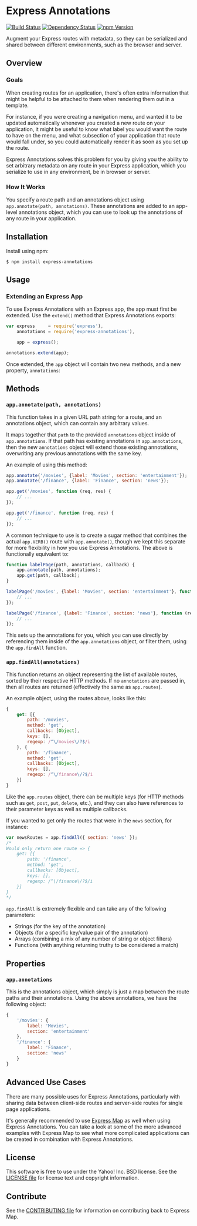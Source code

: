 Express Annotations
===================

[![Build Status](https://travis-ci.org/yahoo/express-annotations.png?branch=master)](https://travis-ci.org/yahoo/express-annotations)
[![Dependency Status](https://gemnasium.com/yahoo/express-annotations.png)](https://gemnasium.com/yahoo/express-annotations)
[![npm Version](https://badge.fury.io/js/express-annotations.png)](https://npmjs.org/package/express-annotations)

Augment your Express routes with metadata, so they can be serialized and shared
between different environments, such as the browser and server.

Overview
--------

### Goals

When creating routes for an application, there's often extra information that 
might be helpful to be attached to them when rendering them out in a template. 

For instance, if you were creating a navigation menu, and wanted it to be
updated automatically whenever you created a new route on your application, it
might be useful to know what label you would want the route to have on the menu,
and what subsection of your application that route would fall under, so you
could automatically render it as soon as you set up the route.

Express Annotations solves this problem for you by giving you the ability to
set arbitrary metadata on any route in your Express application, which you
serialize to use in any environment, be in browser or server.

### How It Works

You specify a route path and an annotations object using 
`app.annotate(path, annotations)`. These annotations are added to an
app-level annotations object, which you can use to look up the annotations of
any route in your application.

Installation
------------

Install using npm:

```
$ npm install express-annotations
```

Usage
-----

### Extending an Express App

To use Express Annotations with an Express app, the app must first be extended.
Use the `extend()` method that Express Annotations exports:

```js
var express     = require('express'),
    annotations = require('express-annotations'),

    app = express();

annotations.extend(app);
```

Once extended, the `app` object will contain two new methods, and a
new property, `annotations`:

## Methods

### `app.annotate(path, annotations)`

This function takes in a given URL path string for a route, and an
annotations object, which can contain any arbitrary values.

It maps together that `path` to the provided `annotations` object
inside of `app.annotations`. If that path has existing annotations in
`app.annotations`, then the new `annotations` object will extend
those existing annotations, overwriting any previous annotations
with the same key.

An example of using this method:

```js
app.annotate('/movies', {label: 'Movies', section: 'entertainment'});
app.annotate('/finance', {label: 'Finance', section: 'news'});

app.get('/movies', function (req, res) {
    // ...
});

app.get('/finance', function (req, res) {
    // ...
});
```

A common technique to use is to create a sugar method that combines the actual
`app.VERB()` route with `app.annotate()`, though we kept this separate for more
flexibility in how you use Express Annotations. The above is functionally
equivalent to:

```js
function labelPage(path, annotations, callback) {
    app.annotate(path, annotations);
    app.get(path, callback);
}

labelPage('/movies', {label: 'Movies', section: 'entertainment'}, function (req, res) {
    // ...
});

labelPage('/finance', {label: 'Finance', section: 'news'}, function (req, res) {
    // ...
});
```

This sets up the annotations for you, which you can use directly by referencing
them inside of the `app.annotations` object, or filter them, using the
`app.findAll` function.

### `app.findAll(annotations)`

This function returns an object representing the list of available routes,
sorted by their respective HTTP methods. If no `annotations` are passed in,
then all routes are returned (effectively the same as `app.routes`).

An example object, using the routes above, looks like this:

```js
{
    get: [{
        path: '/movies',
        method: 'get',
        callbacks: [Object],
        keys: [],
        regexp: /^\/movies\/?$/i
    }, {
        path: '/finance',
        method: 'get',
        callbacks: [Object],
        keys: [],
        regexp: /^\/finance\/?$/i
    }]
}
```

Like the `app.routes` object, there can be multiple keys (for HTTP methods such
as `get`, `post`, `put`, `delete`, etc.), and they can also have references to
their parameter keys as well as multiple callbacks.

If you wanted to get only the routes that were in the `news` section, for
instance:

```js
var newsRoutes = app.findAll({ section: 'news' });
/*
Would only return one route => {
    get: [{
        path: '/finance',
        method: 'get',
        callbacks: [Object],
        keys: [],
        regexp: /^\/finance\/?$/i
    }]
}
*/
```

`app.findAll` is extremely flexible and can take any of the following parameters:
* Strings (for the key of the annotation)
* Objects (for a specific key/value pair of the annotation)
* Arrays (combining a mix of any number of string or object filters)
* Functions (with anything returning truthy to be considered a match)

## Properties

### `app.annotations`

This is the annotations object, which simply is just a map between the route
paths and their annotations. Using the above annotations, we have the following
object:

```js
{
    '/movies': {
        label: 'Movies',
        section: 'entertainment'
    },
    '/finance': {
        label: 'Finance',
        section: 'news'
    }
}
```

Advanced Use Cases
------------------

There are many possible uses for Express Annotations, particularly with sharing
data between client-side routes and server-side routes for single page
applications.

It's generally recommended to use [Express Map](https://github.com/yahoo/express-map) as well when using Express Annotations.  You can take a look at some of the
more advanced examples with Express Map to see what more complicated
applications can be created in combination with Express Annotations.

License
-------

This software is free to use under the Yahoo! Inc. BSD license.
See the [LICENSE file][] for license text and copyright information.

[LICENSE file]: https://github.com/yahoo/express-annotations/blob/master/LICENSE.md

Contribute
----------

See the [CONTRIBUTING file][] for information on contributing back to Express
Map.

[CONTRIBUTING file]: https://github.com/yahoo/express-annotations/blob/master/CONTRIBUTING.md
